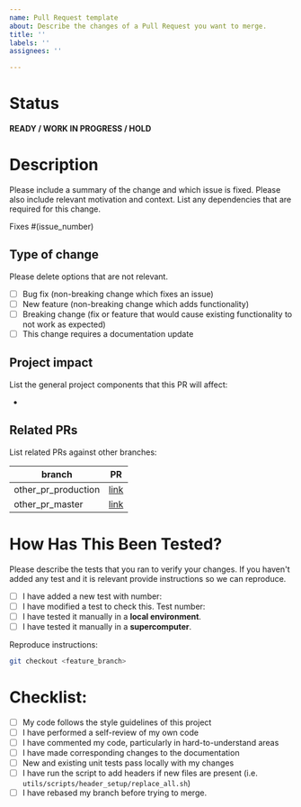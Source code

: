 ```yaml
---
name: Pull Request template
about: Describe the changes of a Pull Request you want to merge.
title: ''
labels: ''
assignees: ''

---
```


# Status
**READY / WORK IN PROGRESS / HOLD**


# Description

Please include a summary of the change and which issue is fixed. Please also include relevant motivation and context. List any dependencies that are required for this change.

Fixes #(issue_number)

## Type of change

Please delete options that are not relevant.

- [ ] Bug fix (non-breaking change which fixes an issue)
- [ ] New feature (non-breaking change which adds functionality)
- [ ] Breaking change (fix or feature that would cause existing functionality to not work as expected)
- [ ] This change requires a documentation update

## Project impact
List the general project components that this PR will affect:

*

## Related PRs
List related PRs against other branches:

branch | PR
------ | ------
other_pr_production | [link]()
other_pr_master | [link]()


# How Has This Been Tested?

Please describe the tests that you ran to verify your changes. If you haven't added any test and it is relevant provide instructions so we can reproduce.

- [ ] I have added a new test with number:
- [ ] I have modified a test to check this. Test number: 
- [ ] I have tested it manually in a **local environment**.
- [ ] I have tested it manually in a **supercomputer**.

Reproduce instructions:

```bash
git checkout <feature_branch>
```  


# Checklist:

- [ ] My code follows the style guidelines of this project
- [ ] I have performed a self-review of my own code
- [ ] I have commented my code, particularly in hard-to-understand areas
- [ ] I have made corresponding changes to the documentation
- [ ] New and existing unit tests pass locally with my changes
- [ ] I have run the script to add headers if new files are present (i.e. `utils/scripts/header_setup/replace_all.sh`)
- [ ] I have rebased my branch before trying to merge.
